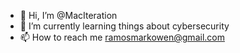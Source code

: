 - 👋 Hi, I’m @MacIteration
- 🌱 I’m currently learning things about cybersecurity
- 📫 How to reach me ramosmarkowen@gmail.com


